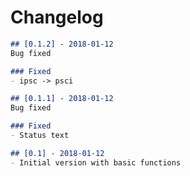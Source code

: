 # Changelog
```markdown
## [0.1.2] - 2018-01-12
Bug fixed

### Fixed
- ipsc -> psci
```

```markdown
## [0.1.1] - 2018-01-12
Bug fixed

### Fixed
- Status text
```

```markdown
## [0.1] - 2018-01-12
- Initial version with basic functions
```
